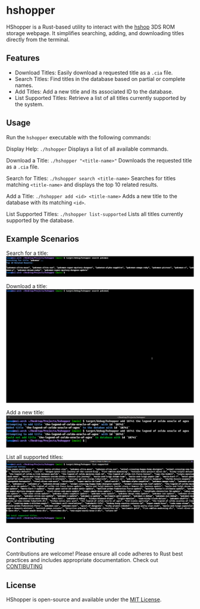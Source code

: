 # hshopper

HShopper is a Rust-based utility to interact with the [hshop](https://hshop.erista.me/) 3DS ROM storage webpage. It simplifies searching, adding, and downloading titles directly from the terminal.

## Features

- Download Titles: Easily download a requested title as a `.cia` file.
- Search Titles: Find titles in the database based on partial or complete names.
- Add Titles: Add a new title and its associated ID to the database.
- List Supported Titles: Retrieve a list of all titles currently supported by the system.

## Usage

Run the `hshopper` executable with the following commands:

Display Help:
`./hshopper`
Displays a list of all available commands.

Download a Title:
`./hshopper "<title-name>"`
Downloads the requested title as a `.cia` file.

Search for Titles:
`./hshopper search <title-name>`
Searches for titles matching `<title-name>` and displays the top 10 related results.

Add a Title:
`./hshopper add <id> <title-name>`
Adds a new title to the database with its matching `<id>`.

List Supported Titles:
`./hshopper list-supported`
Lists all titles currently supported by the database.

## Example Scenarios

Search for a title:  
![alt text](examples/example_search.png)  

Download a title:  
![alt text](examples/example_download.gif)  

Add a new title:  
![alt text](examples/example_add.png)  

List all supported titles:  
![alt text](examples/example_list_supported.png)

## Contributing

Contributions are welcome! Please ensure all code adheres to Rust best practices and includes appropriate documentation. Check out [CONTIBUTING](CONTRIBUTING.md)

## License

HShopper is open-source and available under the [MIT License](LICENSE).
